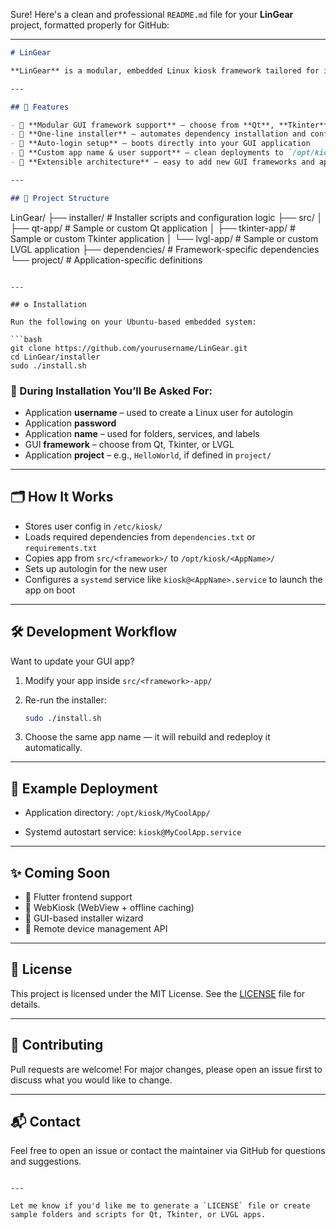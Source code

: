Sure! Here's a clean and professional `README.md` file for your **LinGear** project, formatted properly for GitHub:

---

```markdown
# LinGear

**LinGear** is a modular, embedded Linux kiosk framework tailored for industrial and edge computing environments. It allows developers and integrators to deploy full-screen GUI applications—using **Qt**, **Tkinter**, or **LVGL**—through a fully automated installer. Everything from system dependencies to autologin and app launch is handled seamlessly.

---

## 🚀 Features

- 🔹 **Modular GUI framework support** — choose from **Qt**, **Tkinter**, or **LVGL**
- 🔹 **One-line installer** — automates dependency installation and configuration
- 🔹 **Auto-login setup** — boots directly into your GUI application
- 🔹 **Custom app name & user support** — clean deployments to `/opt/kiosk/<AppName>`
- 🔹 **Extensible architecture** — easy to add new GUI frameworks and apps

---

## 📁 Project Structure

```

LinGear/
├── installer/           # Installer scripts and configuration logic
├── src/
│   ├── qt-app/          # Sample or custom Qt application
│   ├── tkinter-app/     # Sample or custom Tkinter application
│   └── lvgl-app/        # Sample or custom LVGL application
├── dependencies/        # Framework-specific dependencies
└── project/             # Application-specific definitions

````

---

## ⚙️ Installation

Run the following on your Ubuntu-based embedded system:

```bash
git clone https://github.com/yourusername/LinGear.git
cd LinGear/installer
sudo ./install.sh
````

### 🧠 During Installation You’ll Be Asked For:

* Application **username** – used to create a Linux user for autologin
* Application **password**
* Application **name** – used for folders, services, and labels
* GUI **framework** – choose from Qt, Tkinter, or LVGL
* Application **project** – e.g., `HelloWorld`, if defined in `project/`

---

## 🗂 How It Works

* Stores user config in `/etc/kiosk/`
* Loads required dependencies from `dependencies.txt` or `requirements.txt`
* Copies app from `src/<framework>/` to `/opt/kiosk/<AppName>/`
* Sets up autologin for the new user
* Configures a `systemd` service like `kiosk@<AppName>.service` to launch the app on boot

---

## 🛠 Development Workflow

Want to update your GUI app?

1. Modify your app inside `src/<framework>-app/`
2. Re-run the installer:

   ```bash
   sudo ./install.sh
   ```
3. Choose the same app name — it will rebuild and redeploy it automatically.

---

## 📌 Example Deployment

* Application directory:
  `/opt/kiosk/MyCoolApp/`

* Systemd autostart service:
  `kiosk@MyCoolApp.service`

---

## ✨ Coming Soon

* 🔸 Flutter frontend support
* 🔸 WebKiosk (WebView + offline caching)
* 🔸 GUI-based installer wizard
* 🔸 Remote device management API

---

## 📄 License

This project is licensed under the MIT License.
See the [LICENSE](./LICENSE) file for details.

---

## 🙌 Contributing

Pull requests are welcome! For major changes, please open an issue first to discuss what you would like to change.

---

## 📬 Contact

Feel free to open an issue or contact the maintainer via GitHub for questions and suggestions.

```

---

Let me know if you'd like me to generate a `LICENSE` file or create sample folders and scripts for Qt, Tkinter, or LVGL apps.
```
